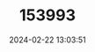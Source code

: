 ---
title: "153993"
category: "Procambarus zonangulus"
draft: false
date: 2024-02-22 13:03:51
languages:
  English: ["Southern White River Crayfish"]
---